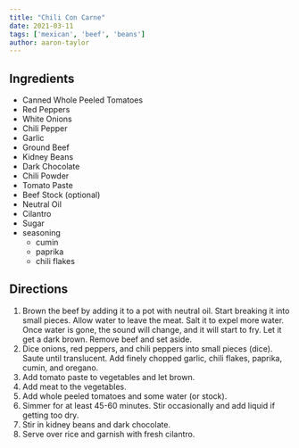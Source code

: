 ```yaml
---
title: "Chili Con Carne"
date: 2021-03-11
tags: ['mexican', 'beef', 'beans']
author: aaron-taylor
---
```


## Ingredients

- Canned Whole Peeled Tomatoes
- Red Peppers
- White Onions
- Chili Pepper
- Garlic
- Ground Beef
- Kidney Beans
- Dark Chocolate
- Chili Powder
- Tomato Paste
- Beef Stock (optional)
- Neutral Oil
- Cilantro
- Sugar
- seasoning
    - cumin
    - paprika
    - chili flakes

## Directions

1. Brown the beef by adding it to a pot with neutral oil. Start breaking it into small pieces. Allow water to leave the
   meat. Salt it to expel more water. Once water is gone, the sound will change, and it will start to fry. Let it get a
   dark brown. Remove beef and set aside.
2. Dice onions, red peppers, and chili peppers into small pieces (dice). Saute until translucent. Add finely chopped
   garlic, chili flakes, paprika, cumin, and oregano.
3. Add tomato paste to vegetables and let brown.
4. Add meat to the vegetables.
5. Add whole peeled tomatoes and some water (or stock).
6. Simmer for at least 45-60 minutes. Stir occasionally and add liquid if getting too dry.
7. Stir in kidney beans and dark chocolate.
8. Serve over rice and garnish with fresh cilantro.
